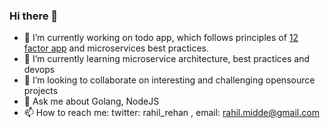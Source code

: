 ### Hi there 👋

- 🔭 I’m currently working on todo app, which follows principles of [12 factor app](https://12factor.net/) and microservices best practices.
- 🌱 I’m currently learning microservice architecture, best practices and devops
- 👯 I’m looking to collaborate on interesting and challenging opensource projects
- 💬 Ask me about Golang, NodeJS  
- 📫 How to reach me: twitter: rahil_rehan , email: rahil.midde@gmail.com

